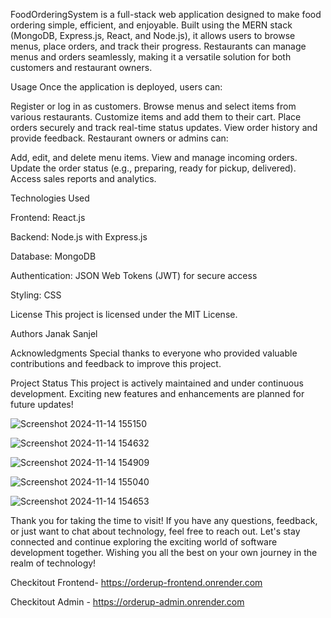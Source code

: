 
FoodOrderingSystem is a full-stack web application designed to make food ordering simple, efficient, and enjoyable. Built using the MERN stack (MongoDB, Express.js, React, and Node.js), it allows users to browse menus, place orders, and track their progress. Restaurants can manage menus and orders seamlessly, making it a versatile solution for both customers and restaurant owners.

Usage
Once the application is deployed, users can:

Register or log in as customers.
Browse menus and select items from various restaurants.
Customize items and add them to their cart.
Place orders securely and track real-time status updates.
View order history and provide feedback.
Restaurant owners or admins can:

Add, edit, and delete menu items.
View and manage incoming orders.
Update the order status (e.g., preparing, ready for pickup, delivered).
Access sales reports and analytics.

Technologies Used

Frontend: React.js

Backend: Node.js with Express.js

Database: MongoDB

Authentication: JSON Web Tokens (JWT) for secure access

Styling: CSS

License
This project is licensed under the MIT License.

Authors
Janak Sanjel

Acknowledgments
Special thanks to everyone who provided valuable contributions and feedback to improve this project.

Project Status
This project is actively maintained and under continuous development. Exciting new features and enhancements are planned for future updates!

![Screenshot 2024-11-14 155150](https://github.com/user-attachments/assets/675db22e-75a2-4d26-89f8-059dafc2f000)

![Screenshot 2024-11-14 154632](https://github.com/user-attachments/assets/b24f673a-7406-4564-b77f-79fa08b04e7a)

![Screenshot 2024-11-14 154909](https://github.com/user-attachments/assets/22a3259c-22ac-469d-91f4-51cc27d034af)

![Screenshot 2024-11-14 155040](https://github.com/user-attachments/assets/29031254-a742-46dc-a02b-173abade094c)


![Screenshot 2024-11-14 154653](https://github.com/user-attachments/assets/19d125a6-9e7f-4776-8bc8-aa4381149ebe)




Thank you for taking the time to visit! If you have any questions, feedback, or just want to chat about technology, feel free to reach out. Let's stay connected and continue exploring the exciting world of software development together. Wishing you all the best on your own journey in the realm of technology!

Checkitout Frontend- https://orderup-frontend.onrender.com

Checkitout Admin - https://orderup-admin.onrender.com





